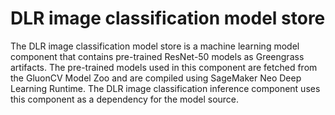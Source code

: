 
# DLR image classification model store

The DLR image classification model store is a machine learning model component that contains pre-trained ResNet-50 models as Greengrass artifacts. The pre-trained models used in this component are fetched from the GluonCV Model Zoo and are compiled using SageMaker Neo Deep Learning Runtime. The DLR image classification inference component uses this component as a dependency for the model source. 
